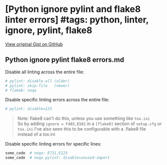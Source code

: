 # [Python ignore pylint and flake8 linter errors] #tags: python, linter, ignore, pylint, flake8

[View original Gist on GitHub](https://gist.github.com/Integralist/a93f6dfe7e1b948666272fd2e64db466)

## Python ignore pylint flake8 errors.md

Disable all linting across the entire file:

```py
# pylint: disable-all (older)
# pylint: skip-file   (newer)
# flake8: noqa
```

Disable specific linting errors across the entire file:

```py
# pylint: disable=123
```

> Note: flake8 can't do this, unless you use something like `tox.ini`  
> So by adding `ignore = F403,E501` in a `[flake8]` section of `setup.cfg` or `tox.ini`
> I've also seen this to be configurable with a .flake8 file instead of a tox.ini

Disable specific linting errors for specific lines:

```py
some_code  # noqa: E731,E123
some_code  # noqa pylint: disable=unused-import
```

